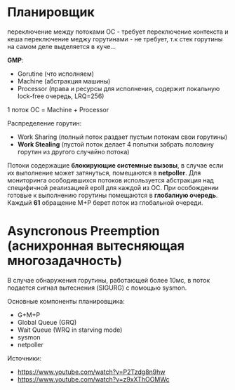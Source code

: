 # Планировщик

переключение между потоками ОС - требует переключение контекста и кеша
переключение меджу горутинами - не требует, т.к стек горутины на самом деле выделяется в куче...

**GMP**:
- Gorutine (что исполняем)
- Machine (абстракция машины)
- Processor (права и ресурсы для исполнения, содержит локальную lock-free очередь, LRQ=256)

1 поток ОС = Machine + Processor

Распределение горутин:
- Work Sharing (полный поток раздает пустым потокам свои горутины)
- **Work Stealing** (пустой поток делает 4 попытки забрать половину горутин из другого случайно потока)

Потоки содержащие **блокирующие системные вызовы**, в случае если их выполнение может затянуться, помещаются в **netpoller**. Для мониторинга осободившихся потоков используется абстракция над специфичной реализацией epoll для каждой из ОС. При особождении готовые к выполнению горутины помещаются в **глобалную очередь**. Каждый **61** обращение M+P берет поток из глобальной очереди. 

# Asyncronous Preemption (аснихронная вытесняющая многозадачность)
В случае обнаружения горутины, работающей более 10мс, в поток подается сигнал вытеснения (SIGURG) с помощью sysmon.

Основные компоненты планировщика:
- G+M+P
- Global Queue (GRQ)
- Wait Queue (WRQ in starving mode)
- sysmon
- netpoller

Источники:
- https://www.youtube.com/watch?v=P2Tzdg8n9hw
- https://www.youtube.com/watch?v=z9xXThOOMWc